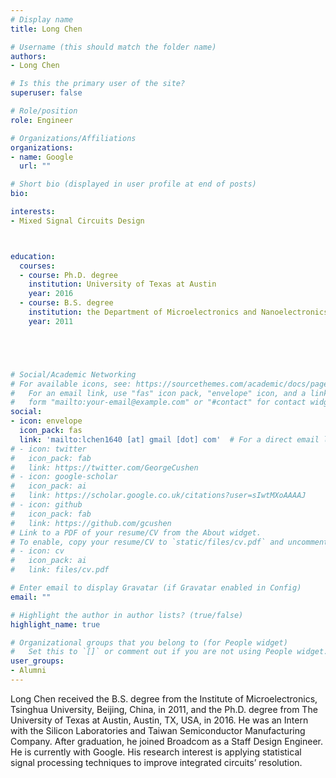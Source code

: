 ```yaml
---
# Display name
title: Long Chen

# Username (this should match the folder name)
authors:
- Long Chen

# Is this the primary user of the site?
superuser: false

# Role/position
role: Engineer

# Organizations/Affiliations
organizations:
- name: Google
  url: ""

# Short bio (displayed in user profile at end of posts)
bio: 

interests:
- Mixed Signal Circuits Design



education:
  courses:
  - course: Ph.D. degree
    institution: University of Texas at Austin
    year: 2016
  - course: B.S. degree 
    institution: the Department of Microelectronics and Nanoelectronics, Tsinghua University, Beijing, China
    year: 2011





# Social/Academic Networking
# For available icons, see: https://sourcethemes.com/academic/docs/page-builder/#icons
#   For an email link, use "fas" icon pack, "envelope" icon, and a link in the
#   form "mailto:your-email@example.com" or "#contact" for contact widget.
social:
- icon: envelope
  icon_pack: fas
  link: 'mailto:lchen1640 [at] gmail [dot] com'  # For a direct email link, use "mailto:test@example.org".
# - icon: twitter
#   icon_pack: fab
#   link: https://twitter.com/GeorgeCushen
# - icon: google-scholar
#   icon_pack: ai
#   link: https://scholar.google.co.uk/citations?user=sIwtMXoAAAAJ
# - icon: github
#   icon_pack: fab
#   link: https://github.com/gcushen
# Link to a PDF of your resume/CV from the About widget.
# To enable, copy your resume/CV to `static/files/cv.pdf` and uncomment the lines below.
# - icon: cv
#   icon_pack: ai
#   link: files/cv.pdf

# Enter email to display Gravatar (if Gravatar enabled in Config)
email: ""

# Highlight the author in author lists? (true/false)
highlight_name: true

# Organizational groups that you belong to (for People widget)
#   Set this to `[]` or comment out if you are not using People widget.
user_groups:
- Alumni
---
```


Long Chen received the B.S. degree from the Institute of Microelectronics, Tsinghua University, Beijing, China, in 2011, and the Ph.D. degree from The University of Texas at Austin, Austin, TX, USA, in 2016. He was an Intern with the Silicon Laboratories and Taiwan Semiconductor Manufacturing Company. After graduation, he joined Broadcom as a Staff Design Engineer. He is currently with Google. His research interest is applying statistical signal processing techniques to improve integrated circuits’ resolution.